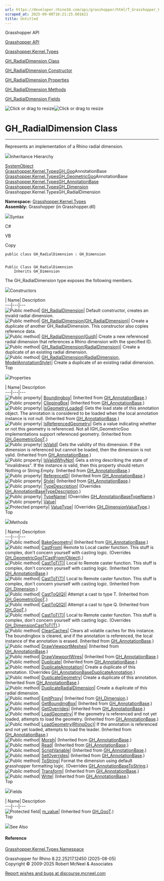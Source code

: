 ```yaml
---
url: https://developer.rhino3d.com/api/grasshopper/html/T_Grasshopper_Kernel_Types_GH_RadialDimension.htm
scraped_at: 2025-09-08T16:21:25.601621
title: Untitled
---
```


Grasshopper API

[Grasshopper API](../html/723c01da-9986-4db2-8f53-6f3a7494df75.htm
"Grasshopper API")

[Grasshopper.Kernel.Types](../html/N_Grasshopper_Kernel_Types.htm
"Grasshopper.Kernel.Types")

[GH_RadialDimension
Class](../html/T_Grasshopper_Kernel_Types_GH_RadialDimension.htm
"GH_RadialDimension Class")

[GH_RadialDimension Constructor
](../html/Overload_Grasshopper_Kernel_Types_GH_RadialDimension__ctor.htm
"GH_RadialDimension Constructor ")

[GH_RadialDimension
Properties](../html/Properties_T_Grasshopper_Kernel_Types_GH_RadialDimension.htm
"GH_RadialDimension Properties")

[GH_RadialDimension
Methods](../html/Methods_T_Grasshopper_Kernel_Types_GH_RadialDimension.htm
"GH_RadialDimension Methods")

[GH_RadialDimension
Fields](../html/Fields_T_Grasshopper_Kernel_Types_GH_RadialDimension.htm
"GH_RadialDimension Fields")

![Click or drag to resize](../icons/TocOpen.gif)![Click or drag to
resize](../icons/TocClose.gif)

# GH_RadialDimension Class  
  
---  
  
Represents an implementation of a Rhino radial dimension.

![](../icons/SectionExpanded.png)Inheritance Hierarchy

[SystemObject](https://docs.microsoft.com/dotnet/api/system.object)  
[Grasshopper.Kernel.TypesGH_Goo](T_Grasshopper_Kernel_Types_GH_Goo_1.htm)AnnotationBase  
[Grasshopper.Kernel.TypesGH_GeometricGoo](T_Grasshopper_Kernel_Types_GH_GeometricGoo_1.htm)AnnotationBase  
[Grasshopper.Kernel.TypesGH_AnnotationBase](T_Grasshopper_Kernel_Types_GH_AnnotationBase.htm)  
[Grasshopper.Kernel.TypesGH_Dimension](T_Grasshopper_Kernel_Types_GH_Dimension.htm)  
Grasshopper.Kernel.TypesGH_RadialDimension  

**Namespace:** [Grasshopper.Kernel.Types](N_Grasshopper_Kernel_Types.htm)  
**Assembly:** Grasshopper (in Grasshopper.dll)

![](../icons/SectionExpanded.png)Syntax

C#

VB

Copy

    
    
    public class GH_RadialDimension : GH_Dimension
    
    
    Public Class GH_RadialDimension
    	Inherits GH_Dimension

The GH_RadialDimension type exposes the following members.

![](../icons/SectionExpanded.png)Constructors

| Name| Description  
---|---|---  
![Public method](../icons/pubmethod.gif)|
[GH_RadialDimension](M_Grasshopper_Kernel_Types_GH_RadialDimension__ctor.htm)|
Default constructor, creates an invalid radial dimension.  
![Public method](../icons/pubmethod.gif)|
[GH_RadialDimension(GH_RadialDimension)](M_Grasshopper_Kernel_Types_GH_RadialDimension__ctor_1.htm)|
Create a duplicate of another GH_RadialDimension. This constructor also copies
reference data.  
![Public method](../icons/pubmethod.gif)|
[GH_RadialDimension(Guid)](M_Grasshopper_Kernel_Types_GH_RadialDimension__ctor_4.htm)|
Create a new referenced radial dimension that references a Rhino dimension
with the specified ID.  
![Public method](../icons/pubmethod.gif)|
[GH_RadialDimension(RadialDimension)](M_Grasshopper_Kernel_Types_GH_RadialDimension__ctor_2.htm)|
Create a duplicate of an existing radial dimension.  
![Public method](../icons/pubmethod.gif)| [GH_RadialDimension(RadialDimension,
ModelAnnotationStyle)](M_Grasshopper_Kernel_Types_GH_RadialDimension__ctor_3.htm)|
Create a duplicate of an existing radial dimension.  
Top

![](../icons/SectionExpanded.png)Properties

| Name| Description  
---|---|---  
![Public property](../icons/pubproperty.gif)|
[Boundingbox](P_Grasshopper_Kernel_Types_GH_AnnotationBase_Boundingbox.htm)|
(Inherited from
[GH_AnnotationBase](T_Grasshopper_Kernel_Types_GH_AnnotationBase.htm).)  
![Public property](../icons/pubproperty.gif)|
[ClippingBox](P_Grasshopper_Kernel_Types_GH_AnnotationBase_ClippingBox.htm)|
(Inherited from
[GH_AnnotationBase](T_Grasshopper_Kernel_Types_GH_AnnotationBase.htm).)  
![Public property](../icons/pubproperty.gif)|
[IsGeometryLoaded](P_Grasshopper_Kernel_Types_GH_AnnotationBase_IsGeometryLoaded.htm)|
Gets the load state of this annotation object. The annotation is considered to
be loaded when the local annotation instance is not null.  (Inherited from
[GH_AnnotationBase](T_Grasshopper_Kernel_Types_GH_AnnotationBase.htm).)  
![Public property](../icons/pubproperty.gif)|
[IsReferencedGeometry](P_Grasshopper_Kernel_Types_GH_GeometricGoo_1_IsReferencedGeometry.htm)|
Gets a value indicating whether or not this geometry is referenced. Not all
IGH_GeometricGoo implementations support referenced geometry.  (Inherited from
[GH_GeometricGooT](T_Grasshopper_Kernel_Types_GH_GeometricGoo_1.htm).)  
![Public property](../icons/pubproperty.gif)|
[IsValid](P_Grasshopper_Kernel_Types_GH_AnnotationBase_IsValid.htm)|  Gets the
validity of this dimension. If the dimension is referenced but cannot be
loaded, then the dimension is not valid.  (Inherited from
[GH_AnnotationBase](T_Grasshopper_Kernel_Types_GH_AnnotationBase.htm).)  
![Public property](../icons/pubproperty.gif)|
[IsValidWhyNot](P_Grasshopper_Kernel_Types_GH_AnnotationBase_IsValidWhyNot.htm)|
Gets a string describing the state of "invalidness". If the instance _is_
valid, then this property should return Nothing or String.Empty.  (Inherited
from [GH_AnnotationBase](T_Grasshopper_Kernel_Types_GH_AnnotationBase.htm).)  
![Public property](../icons/pubproperty.gif)|
[ReferenceID](P_Grasshopper_Kernel_Types_GH_AnnotationBase_ReferenceID.htm)|
(Inherited from
[GH_AnnotationBase](T_Grasshopper_Kernel_Types_GH_AnnotationBase.htm).)  
![Public property](../icons/pubproperty.gif)|
[Style](P_Grasshopper_Kernel_Types_GH_AnnotationBase_Style.htm)|  (Inherited
from [GH_AnnotationBase](T_Grasshopper_Kernel_Types_GH_AnnotationBase.htm).)  
![Public property](../icons/pubproperty.gif)|
[TypeDescription](P_Grasshopper_Kernel_Types_GH_RadialDimension_TypeDescription.htm)|
(Overrides
[GH_AnnotationBaseTypeDescription](P_Grasshopper_Kernel_Types_GH_AnnotationBase_TypeDescription.htm).)  
![Public property](../icons/pubproperty.gif)|
[TypeName](P_Grasshopper_Kernel_Types_GH_RadialDimension_TypeName.htm)|
(Overrides
[GH_AnnotationBaseTypeName](P_Grasshopper_Kernel_Types_GH_AnnotationBase_TypeName.htm).)  
![Public property](../icons/pubproperty.gif)|
[Value](P_Grasshopper_Kernel_Types_GH_RadialDimension_Value.htm)|  
![Protected property](../icons/protproperty.gif)|
[ValueType](P_Grasshopper_Kernel_Types_GH_RadialDimension_ValueType.htm)|
(Overrides
[GH_DimensionValueType](P_Grasshopper_Kernel_Types_GH_Dimension_ValueType.htm).)  
Top

![](../icons/SectionExpanded.png)Methods

| Name| Description  
---|---|---  
![Public method](../icons/pubmethod.gif)|
[BakeGeometry](M_Grasshopper_Kernel_Types_GH_AnnotationBase_BakeGeometry.htm)|
(Inherited from
[GH_AnnotationBase](T_Grasshopper_Kernel_Types_GH_AnnotationBase.htm).)  
![Public method](../icons/pubmethod.gif)|
[CastFrom](M_Grasshopper_Kernel_Types_GH_RadialDimension_CastFrom.htm)|
Remote to Local caster function. This stuff is complex, don't concern yourself
with casting logic.  (Overrides
[GH_GeometricGooTCastFrom(Object)](M_Grasshopper_Kernel_Types_GH_GeometricGoo_1_CastFrom.htm).)  
![Public method](../icons/pubmethod.gif)|
[CastToT(T)](M_Grasshopper_Kernel_Types_GH_AnnotationBase_CastTo__1.htm)|
Local to Remote caster function. This stuff is complex, don't concern yourself
with casting logic.  (Inherited from
[GH_AnnotationBase](T_Grasshopper_Kernel_Types_GH_AnnotationBase.htm).)  
![Public method](../icons/pubmethod.gif)|
[CastToT(T)](M_Grasshopper_Kernel_Types_GH_Dimension_CastTo__1.htm)|  Local to
Remote caster function. This stuff is complex, don't concern yourself with
casting logic.  (Inherited from
[GH_Dimension](T_Grasshopper_Kernel_Types_GH_Dimension.htm).)  
![Public method](../icons/pubmethod.gif)|
[CastToQ(Q)](M_Grasshopper_Kernel_Types_GH_GeometricGoo_1_CastTo__1.htm)|
Attempt a cast to type T.  (Inherited from
[GH_GeometricGooT](T_Grasshopper_Kernel_Types_GH_GeometricGoo_1.htm).)  
![Public method](../icons/pubmethod.gif)|
[CastToQ(Q)](M_Grasshopper_Kernel_Types_GH_Goo_1_CastTo__1.htm)|  Attempt a
cast to type Q.  (Inherited from
[GH_GooT](T_Grasshopper_Kernel_Types_GH_Goo_1.htm).)  
![Public method](../icons/pubmethod.gif)|
[CastToT(T)](M_Grasshopper_Kernel_Types_GH_RadialDimension_CastTo__1.htm)|
Local to Remote caster function. This stuff is complex, don't concern yourself
with casting logic.  (Overrides
[GH_DimensionCastToT(T)](M_Grasshopper_Kernel_Types_GH_Dimension_CastTo__1.htm).)  
![Public method](../icons/pubmethod.gif)|
[ClearCaches](M_Grasshopper_Kernel_Types_GH_AnnotationBase_ClearCaches.htm)|
Clears all volatile caches for this instance. The boundingbox is cleared, and
if the annotation is referenced, the local instance of the annotation is
erased.  (Inherited from
[GH_AnnotationBase](T_Grasshopper_Kernel_Types_GH_AnnotationBase.htm).)  
![Public method](../icons/pubmethod.gif)|
[DrawViewportMeshes](M_Grasshopper_Kernel_Types_GH_AnnotationBase_DrawViewportMeshes.htm)|
(Inherited from
[GH_AnnotationBase](T_Grasshopper_Kernel_Types_GH_AnnotationBase.htm).)  
![Public method](../icons/pubmethod.gif)|
[DrawViewportWires](M_Grasshopper_Kernel_Types_GH_AnnotationBase_DrawViewportWires.htm)|
(Inherited from
[GH_AnnotationBase](T_Grasshopper_Kernel_Types_GH_AnnotationBase.htm).)  
![Public method](../icons/pubmethod.gif)|
[Duplicate](M_Grasshopper_Kernel_Types_GH_AnnotationBase_Duplicate.htm)|
(Inherited from
[GH_AnnotationBase](T_Grasshopper_Kernel_Types_GH_AnnotationBase.htm).)  
![Public method](../icons/pubmethod.gif)|
[DuplicateAnnotation](M_Grasshopper_Kernel_Types_GH_RadialDimension_DuplicateAnnotation.htm)|
Create a duplicate of this annotation.  (Overrides
[GH_AnnotationBaseDuplicateAnnotation](M_Grasshopper_Kernel_Types_GH_AnnotationBase_DuplicateAnnotation.htm).)  
![Public method](../icons/pubmethod.gif)|
[DuplicateGeometry](M_Grasshopper_Kernel_Types_GH_AnnotationBase_DuplicateGeometry.htm)|
Create a duplicate of this annotation.  (Inherited from
[GH_AnnotationBase](T_Grasshopper_Kernel_Types_GH_AnnotationBase.htm).)  
![Public method](../icons/pubmethod.gif)|
[DuplicateRadialDimension](M_Grasshopper_Kernel_Types_GH_RadialDimension_DuplicateRadialDimension.htm)|
Create a duplicate of this radial dimension.  
![Public method](../icons/pubmethod.gif)|
[EmitProxy](M_Grasshopper_Kernel_Types_GH_Dimension_EmitProxy.htm)|
(Inherited from [GH_Dimension](T_Grasshopper_Kernel_Types_GH_Dimension.htm).)  
![Public method](../icons/pubmethod.gif)|
[GetBoundingBox](M_Grasshopper_Kernel_Types_GH_AnnotationBase_GetBoundingBox.htm)|
(Inherited from
[GH_AnnotationBase](T_Grasshopper_Kernel_Types_GH_AnnotationBase.htm).)  
![Public method](../icons/pubmethod.gif)|
[GetOverrides](M_Grasshopper_Kernel_Types_GH_AnnotationBase_GetOverrides.htm)|
(Inherited from
[GH_AnnotationBase](T_Grasshopper_Kernel_Types_GH_AnnotationBase.htm).)  
![Public method](../icons/pubmethod.gif)|
[LoadGeometry](M_Grasshopper_Kernel_Types_GH_AnnotationBase_LoadGeometry.htm)|
If the geometry is referenced and not yet loaded, attempts to load the
geometry.  (Inherited from
[GH_AnnotationBase](T_Grasshopper_Kernel_Types_GH_AnnotationBase.htm).)  
![Public method](../icons/pubmethod.gif)|
[LoadGeometry(RhinoDoc)](M_Grasshopper_Kernel_Types_GH_AnnotationBase_LoadGeometry_1.htm)|
If the annotation is referenced and not yet loaded, attempts to load the
leader.  (Inherited from
[GH_AnnotationBase](T_Grasshopper_Kernel_Types_GH_AnnotationBase.htm).)  
![Public method](../icons/pubmethod.gif)|
[Morph](M_Grasshopper_Kernel_Types_GH_AnnotationBase_Morph.htm)|  (Inherited
from [GH_AnnotationBase](T_Grasshopper_Kernel_Types_GH_AnnotationBase.htm).)  
![Public method](../icons/pubmethod.gif)|
[Read](M_Grasshopper_Kernel_Types_GH_AnnotationBase_Read.htm)|  (Inherited
from [GH_AnnotationBase](T_Grasshopper_Kernel_Types_GH_AnnotationBase.htm).)  
![Public method](../icons/pubmethod.gif)|
[ScriptVariable](M_Grasshopper_Kernel_Types_GH_AnnotationBase_ScriptVariable.htm)|
(Inherited from
[GH_AnnotationBase](T_Grasshopper_Kernel_Types_GH_AnnotationBase.htm).)  
![Public method](../icons/pubmethod.gif)|
[SetOverrides](M_Grasshopper_Kernel_Types_GH_AnnotationBase_SetOverrides.htm)|
(Inherited from
[GH_AnnotationBase](T_Grasshopper_Kernel_Types_GH_AnnotationBase.htm).)  
![Public method](../icons/pubmethod.gif)|
[ToString](M_Grasshopper_Kernel_Types_GH_RadialDimension_ToString.htm)|
Format the dimension using default grasshopper formatting logic.  (Overrides
[GH_AnnotationBaseToString](M_Grasshopper_Kernel_Types_GH_AnnotationBase_ToString.htm).)  
![Public method](../icons/pubmethod.gif)|
[Transform](M_Grasshopper_Kernel_Types_GH_AnnotationBase_Transform.htm)|
(Inherited from
[GH_AnnotationBase](T_Grasshopper_Kernel_Types_GH_AnnotationBase.htm).)  
![Public method](../icons/pubmethod.gif)|
[Write](M_Grasshopper_Kernel_Types_GH_AnnotationBase_Write.htm)|  (Inherited
from [GH_AnnotationBase](T_Grasshopper_Kernel_Types_GH_AnnotationBase.htm).)  
Top

![](../icons/SectionExpanded.png)Fields

| Name| Description  
---|---|---  
![Protected field](../icons/protfield.gif)|
[m_value](F_Grasshopper_Kernel_Types_GH_Goo_1_m_value.htm)|  (Inherited from
[GH_GooT](T_Grasshopper_Kernel_Types_GH_Goo_1.htm).)  
Top

![](../icons/SectionExpanded.png)See Also

#### Reference

[Grasshopper.Kernel.Types Namespace](N_Grasshopper_Kernel_Types.htm)

Grasshopper for Rhino 8.22.25217.12450 (2025-08-05)  
Copyright © 2009-2025 Robert McNeel & Associates

[Report wishes and bugs at
discourse.mcneel.com](https://discourse.mcneel.com/c/grasshopper)

